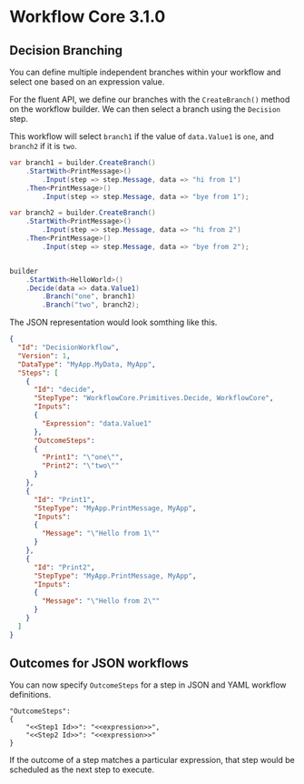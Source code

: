 # Workflow Core 3.1.0

## Decision Branching

You can define multiple independent branches within your workflow and select one based on an expression value.

For the fluent API, we define our branches with the `CreateBranch()` method on the workflow builder.  We can then select a branch using the `Decision` step.

This workflow will select `branch1` if the value of `data.Value1` is `one`, and `branch2` if it is `two`.
```c#
var branch1 = builder.CreateBranch()
    .StartWith<PrintMessage>()
        .Input(step => step.Message, data => "hi from 1")
    .Then<PrintMessage>()
        .Input(step => step.Message, data => "bye from 1");

var branch2 = builder.CreateBranch()
    .StartWith<PrintMessage>()
        .Input(step => step.Message, data => "hi from 2")
    .Then<PrintMessage>()
        .Input(step => step.Message, data => "bye from 2");


builder
    .StartWith<HelloWorld>()
    .Decide(data => data.Value1)
        .Branch("one", branch1)
        .Branch("two", branch2);
```

The JSON representation would look somthing like this.

```json
{
  "Id": "DecisionWorkflow",
  "Version": 1,
  "DataType": "MyApp.MyData, MyApp",
  "Steps": [
    {
      "Id": "decide",
      "StepType": "WorkflowCore.Primitives.Decide, WorkflowCore",
      "Inputs": 
      {
        "Expression": "data.Value1" 
      },
      "OutcomeSteps":
      {
        "Print1": "\"one\"",
        "Print2": "\"two\""
      }
    },
    {
      "Id": "Print1",
      "StepType": "MyApp.PrintMessage, MyApp",
      "Inputs": 
	  { 
		"Message": "\"Hello from 1\"" 
	  }
    },
    {
      "Id": "Print2",
      "StepType": "MyApp.PrintMessage, MyApp",
      "Inputs": 
	  { 
	    "Message": "\"Hello from 2\"" 
	  }
    }
  ]
}
```


## Outcomes for JSON workflows

You can now specify `OutcomeSteps` for a step in JSON and YAML workflow definitions.

```
"OutcomeSteps":
{
	"<<Step1 Id>>": "<<expression>>",
	"<<Step2 Id>>": "<<expression>>"
}
```
If the outcome of a step matches a particular expression, that step would be scheduled as the next step to execute.